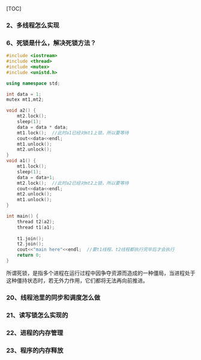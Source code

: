 [TOC]

### 2、多线程怎么实现



### 6、死锁是什么，解决死锁方法？

```c++
#include <iostream>
#include <thread>
#include <mutex>
#include <unistd.h>

using namespace std;

int data = 1;
mutex mt1,mt2;

void a2() {
	mt2.lock();
	sleep(1);
	data = data * data;
	mt1.lock();  //此时a1已经对mt1上锁，所以要等待
	cout<<data<<endl;
	mt1.unlock();
	mt2.unlock();
}
void a1() {
	mt1.lock();
	sleep(1);
	data = data+1;
	mt2.lock();  //此时a2已经对mt2上锁，所以要等待
	cout<<data<<endl;
	mt2.unlock();
	mt1.unlock();
}

int main() {
	thread t2(a2);
	thread t1(a1);
	
	t1.join();
	t2.join();
	cout<<"main here"<<endl;  //要t1线程、t2线程都执行完毕后才会执行
	return 0;
}
```

所谓死锁，是指多个进程在运行过程中因争夺资源而造成的一种僵局，当进程处于这种僵持状态时，若无外力作用，它们都将无法再向前推进。 



### 20、线程池里的同步和调度怎么做



### 21、读写锁怎么实现的



### 22、进程的内存管理



### 23、程序的内存释放







